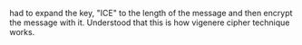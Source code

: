 had to expand the key, "ICE" to the length of the message and then encrypt the message with it.
Understood that this is how vigenere cipher technique works.
